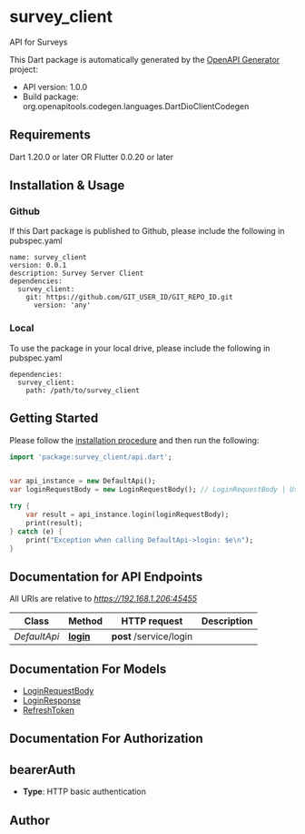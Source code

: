 # survey_client
API for Surveys

This Dart package is automatically generated by the [OpenAPI Generator](https://openapi-generator.tech) project:

- API version: 1.0.0
- Build package: org.openapitools.codegen.languages.DartDioClientCodegen

## Requirements

Dart 1.20.0 or later OR Flutter 0.0.20 or later

## Installation & Usage

### Github
If this Dart package is published to Github, please include the following in pubspec.yaml
```
name: survey_client
version: 0.0.1
description: Survey Server Client
dependencies:
  survey_client:
    git: https://github.com/GIT_USER_ID/GIT_REPO_ID.git
      version: 'any'
```

### Local
To use the package in your local drive, please include the following in pubspec.yaml
```
dependencies:
  survey_client:
    path: /path/to/survey_client
```

## Getting Started

Please follow the [installation procedure](#installation--usage) and then run the following:

```dart
import 'package:survey_client/api.dart';


var api_instance = new DefaultApi();
var loginRequestBody = new LoginRequestBody(); // LoginRequestBody | Username and password

try {
    var result = api_instance.login(loginRequestBody);
    print(result);
} catch (e) {
    print("Exception when calling DefaultApi->login: $e\n");
}

```

## Documentation for API Endpoints

All URIs are relative to *https://192.168.1.206:45455*

Class | Method | HTTP request | Description
------------ | ------------- | ------------- | -------------
*DefaultApi* | [**login**](doc\/DefaultApi.md#login) | **post** /service/login | 


## Documentation For Models

 - [LoginRequestBody](doc\/LoginRequestBody.md)
 - [LoginResponse](doc\/LoginResponse.md)
 - [RefreshToken](doc\/RefreshToken.md)


## Documentation For Authorization


## bearerAuth

- **Type**: HTTP basic authentication


## Author




